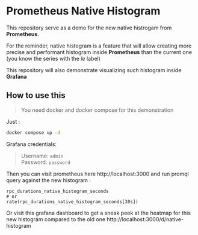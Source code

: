 # Prometheus Native Histogram 

This repository serve as a demo for the new native histrogam from **Prometheus**.

For the reminder, native histogram is a feature that will allow creating more precise and performant histogram inside **Prometheus** than the current one (you know the series with the *le* label)

This repository will also demonstrate visualizing such histogram inside **Grafana**

## How to use this 

> You need docker and docker compose for this demonstration

Just : 
``` bash
docker compose up -d
```

Grafana credentials:

> Username: `admin`  
> Password: `password`

Then you can visit prometheus here http://localhost:3000 and run promql query against the new histogram :
``` promql
rpc_durations_native_histogram_seconds
# or
rate(rpc_durations_native_histogram_seconds[30s])
```

Or visit this grafana dashboard to get a sneak peek at the heatmap for this new histogram compared to the old one http://localhost:3000/d/native-histogram
